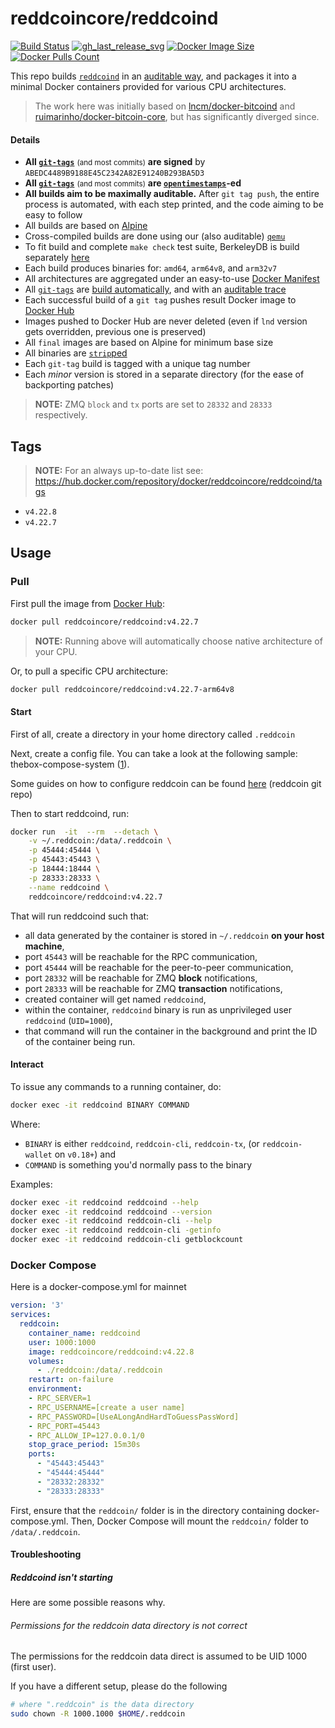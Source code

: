 reddcoincore/reddcoind
=============

[![Build Status]][builds]
[![gh_last_release_svg]][gh_last_release_url]
[![Docker Image Size]][lnd-docker-hub]
[![Docker Pulls Count]][lnd-docker-hub]

[Build Status]: https://github.com/reddcoin-project/docker-reddcoind/workflows/Build%20&%20deploy%20on%20git%20tag%20push/badge.svg
[builds]: https://github.com/reddcoin-project/docker-reddcoind/actions?query=workflow%3A%22Build+%26+deploy+on+git+tag+push%22

[gh_last_release_svg]: https://img.shields.io/github/v/release/reddcoin-project/docker-reddcoind?sort=semver
[gh_last_release_url]: https://github.com/reddcoin-project/docker-reddcoind/releases/latest

[Docker Image Size]: https://img.shields.io/docker/image-size/reddcoincore/reddcoind
[Docker Pulls Count]: https://img.shields.io/docker/pulls/reddcoincore/reddcoind.svg?style=flat
[lnd-docker-hub]: https://hub.docker.com/r/reddcoincore/reddcoind


This repo builds [`reddcoind`] in an [auditable way](https://github.com/reddcoin-project/docker-reddcoind), and packages it into a minimal Docker containers provided for various CPU architectures.

[`reddcoind`]: https://github.com/reddcoin-project/reddcoin


> The work here was initially based on [lncm/docker-bitcoind](https://github.com/lncm/docker-bitcoind) and [ruimarinho/docker-bitcoin-core](https://github.com/ruimarinho/docker-bitcoin-core/), but has significantly diverged since.


#### Details

* **All [`git-tags`]** <small>(and most commits)</small> **are signed** by `ABEDC4489B9188E45C2342A82E91240B293BA5D3`
* **All [`git-tags`]** <small>(and most commits)</small> **are [`opentimestamps`]-ed**
* **All builds aim to be maximally auditable.**  After `git tag push`, the entire process is automated, with each step printed, and the code aiming to be easy to follow
* All builds are based on [Alpine]
* Cross-compiled builds are done using our (also auditable) [`qemu`]
* To fit build and complete `make check` test suite, BerkeleyDB is build separately [here]
* Each build produces binaries for: `amd64`, `arm64v8`, and `arm32v7`
* All architectures are aggregated under an easy-to-use [Docker Manifest]
* All [`git-tags`] are [build automatically], and with an [auditable trace]
* Each successful build of a `git tag` pushes result Docker image to [Docker Hub]
* Images pushed to Docker Hub are never deleted (even if `lnd` version gets overridden, previous one is preserved)
* All `final` images are based on Alpine for minimum base size
* All binaries are [`strip`ped]
* Each `git-tag` build is tagged with a unique tag number
* Each _minor_ version is stored in a separate directory (for the ease of backporting patches)


[`git-tags`]: https://github.com/lncm/docker-lnd/tags
[`opentimestamps`]: https://github.com/opentimestamps/opentimestamps-client/blob/master/doc/git-integration.md#usage
[Alpine]: https://github.com/lncm/docker-bitcoind/blob/6beae356ba16ee0297427c6401cd34f93044e256/0.19/Dockerfile#L11-L12
[`qemu`]: https://github.com/meeDamian/simple-qemu
[here]: https://github.com/lncm/docker-berkeleydb
[Docker Manifest]: https://github.com/reddcoin-project/docker-reddcoind/blob/master/.github/workflows/on-tag.yml#L178-L194
[build automatically]: https://github.com/reddcoin-project/docker-reddcoind/blob/master/.github/workflows/on-tag.yml
[auditable trace]: https://github.com/lncm/docker-bitcoind/runs/507498587?check_suite_focus=true
[Docker Hub]: https://github.com/reddcoin-project/docker-reddcoind/blob/master/.github/workflows/on-tag.yml#L167-L193
[Github Releases]: https://github.com/reddcoin-project/docker-reddcoind/blob/master/.github/workflows/on-tag.yml#L196-L203
[`strip`ped]: https://github.com/reddcoin-project/docker-reddcoind/blob/master/4.22/Dockerfile#L189


> **NOTE:** ZMQ `block` and `tx` ports are set to `28332` and `28333` respectively. 


## Tags

> **NOTE:** For an always up-to-date list see: https://hub.docker.com/repository/docker/reddcoincore/reddcoind/tags

* `v4.22.8`
* `v4.22.7`


## Usage

### Pull

First pull the image from [Docker Hub]:

```bash
docker pull reddcoincore/reddcoind:v4.22.7
```

> **NOTE:** Running above will automatically choose native architecture of your CPU.

[Docker Hub]: https://hub.docker.com/repository/docker/reddcoincore/reddcoind

Or, to pull a specific CPU architecture:

```bash
docker pull reddcoincore/reddcoind:v4.22.7-arm64v8
```

#### Start

First of all, create a directory in your home directory called `.reddcoin`

Next, create a config file. You can take a look at the following sample: thebox-compose-system ([1](https://github.com/lncm/thebox-compose-system/blob/master/bitcoin/bitcoin.conf)).

Some guides on how to configure reddcoin can be found [here](https://github.com/reddcoin-project/reddcoin/blob/master/doc/reddcoin-conf.md) (reddcoin git repo)

Then to start reddcoind, run:

```bash
docker run  -it  --rm  --detach \
    -v ~/.reddcoin:/data/.reddcoin \
    -p 45444:45444 \
    -p 45443:45443 \
    -p 18444:18444 \
    -p 28333:28333 \
    --name reddcoind \
    reddcoincore/reddcoind:v4.22.7
```

That will run reddcoind such that:

* all data generated by the container is stored in `~/.reddcoin` **on your host machine**,
* port `45443` will be reachable for the RPC communication,
* port `45444` will be reachable for the peer-to-peer communication,
* port `28332` will be reachable for ZMQ **block** notifications,
* port `28333` will be reachable for ZMQ **transaction** notifications,
* created container will get named `reddcoind`,
* within the container, `reddcoind` binary is run as unprivileged user `reddcoind` (`UID=1000`),
* that command will run the container in the background and print the ID of the container being run.


#### Interact

To issue any commands to a running container, do:

```bash
docker exec -it reddcoind BINARY COMMAND
```

Where:
* `BINARY` is either `reddcoind`, `reddcoin-cli`, `reddcoin-tx`, (or `reddcoin-wallet` on `v0.18+`) and
* `COMMAND` is something you'd normally pass to the binary   

Examples:

```bash
docker exec -it reddcoind reddcoind --help
docker exec -it reddcoind reddcoind --version
docker exec -it reddcoind reddcoin-cli --help
docker exec -it reddcoind reddcoin-cli -getinfo
docker exec -it reddcoind reddcoin-cli getblockcount
```

### Docker Compose
Here is a docker-compose.yml for mainnet
```yaml
version: '3'
services:
  reddcoin:
    container_name: reddcoind
    user: 1000:1000
    image: reddcoincore/reddcoind:v4.22.8
    volumes:
      - ./reddcoin:/data/.reddcoin
    restart: on-failure
    environment:
    - RPC_SERVER=1
    - RPC_USERNAME=[create a user name]
    - RPC_PASSWORD=[UseALongAndHardToGuessPassWord]
    - RPC_PORT=45443
    - RPC_ALLOW_IP=127.0.0.1/0
    stop_grace_period: 15m30s
    ports:
      - "45443:45443"
      - "45444:45444"
      - "28332:28332"
      - "28333:28333"
```
First, ensure that the `reddcoin/` folder is in the directory containing docker-compose.yml.
Then, Docker Compose will mount the `reddcoin/` folder to `/data/.reddcoin`.

#### Troubleshooting

##### Reddcoind isn't starting

Here are some possible reasons why.

###### Permissions for the reddcoin data directory is not correct

The permissions for the reddcoin data direct is assumed to be UID 1000 (first user). 

If you have a different setup, please do the following

```bash
# where ".reddcoin" is the data directory
sudo chown -R 1000.1000 $HOME/.reddcoin
```

